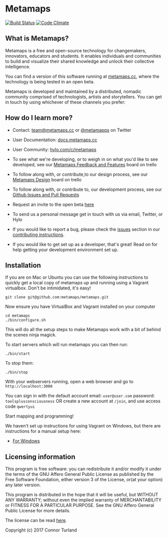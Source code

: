 Metamaps
=======

[![Build Status](https://travis-ci.org/metamaps/metamaps.svg?branch=develop)](https://travis-ci.org/metamaps/metamaps)
[![Code Climate](https://codeclimate.com/github/metamaps/metamaps/badges/gpa.svg)](https://codeclimate.com/github/metamaps/metamaps)

## What is Metamaps?

Metamaps is a free and open-source technology for changemakers, innovators, educators and students. It enables individuals and communities to build and visualize their shared knowledge and unlock their collective intelligence.

You can find a version of this software running at [metamaps.cc][site-beta], where the technology is being tested in an open beta.

Metamaps is developed and maintained by a distributed, nomadic community comprised of technologists, artists and storytellers. You can get in touch by using whichever of these channels you prefer:

## How do I learn more?
     
- Contact: [team@metamaps.cc](mailto:team@metamaps.cc) or [@metamapps](https://twitter.com/metamapps) on Twitter
- User Documentation: [docs.metamaps.cc](https://docs.metamaps.cc)
- User Community: [hylo.com/c/metamaps](https://www.hylo.com/c/metamaps)
- To see what we're developing, or to weigh in on what you'd like to see developed, see our [Metamaps Feedback and Features](https://trello.com/b/uFOA6a2x/metamaps-feedback-feature-ideas-requests) board on trello
- To follow along with, or contribute,to our design process, see our [Metamaps Design](https://trello.com/b/8HlCikOX/metamaps-design) board on trello
- To follow along with, or contribute to, our development process, see our [Github Issues and Pull Requests](https://github.com/metamaps/metamaps/issues)
- Request an invite to the open beta [here](https://metamaps.cc/request)

- To send us a personal message get in touch with us via email, Twitter, or Hylo
- If you would like to report a bug, please check the [issues][contributing-issues] section in our [contributing instructions][contributing].
- If you would like to get set up as a developer, that's great! Read on for help getting your development environment set up.

## Installation

If you are on Mac or Ubuntu you can use the following instructions to quickly get a local copy of metamaps up and running using a Vagrant virtualbox. Don't be intimidated, it's easy!
```
git clone git@github.com:metamaps/metamaps.git
```
Now ensure you have VirtualBox and Vagrant installed on your computer
```
cd metamaps
./bin/configure.sh
```
This will do all the setup steps to make Metamaps work with a bit of behind the scenes ninja magick.

To start servers which will run metamaps you can then run:
```
./bin/start
```
To stop them:
```
./bin/stop
```
With your webservers running, open a web browser and go to `http://localhost:3000`

You can sign in with the default account
email: `user@user.com`
password: `toolsplusconsciousness`
OR create a new account at `/join`, and use access code `qwertyui`

Start mapping and programming!

We haven't set up instructions for using Vagrant on Windows, but there are instructions for a manual setup here:

- [For Windows][windows-installation]

## Licensing information

This program is free software: you can redistribute it and/or modify it under the terms of the GNU Affero General Public License as published by the Free Software Foundation, either version 3 of the License, or(at your option) any later version.

This program is distributed in the hope that it will be useful, but WITHOUT ANY WARRANTY; without even the implied warranty of MERCHANTABILITY or FITNESS FOR A PARTICULAR PURPOSE.  See the GNU Affero General Public License for more details.

The license can be read [here][license].

Copyright (c) 2017 Connor Turland

[site-beta]: http://metamaps.cc
[license]: https://github.com/metamaps/metamaps/blob/develop/LICENSE
[contributing]: https://github.com/metamaps/metamaps/blob/develop/doc/CONTRIBUTING.md
[contributing-issues]: https://github.com/metamaps/metamaps/blob/develop/doc/CONTRIBUTING.md#reporting-bugs-and-other-issues
[windows-installation]: https://github.com/metamaps/metamaps/blob/develop/doc/WindowsInstallation.md
